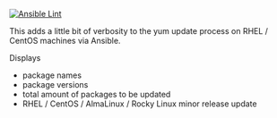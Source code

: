 [![Ansible Lint](https://github.com/chornberger-c2c/ansible-verbose-updates/actions/workflows/ansible-lint.yml/badge.svg)](https://github.com/chornberger-c2c/ansible-verbose-updates/actions/workflows/ansible-lint.yml)

This adds a little bit of verbosity to the yum update process on RHEL / CentOS machines via Ansible.

Displays 
  - package names 
  - package versions
  - total amount of packages to be updated
  - RHEL / CentOS / AlmaLinux / Rocky Linux minor release update
